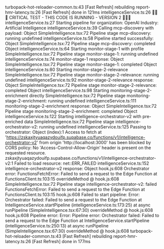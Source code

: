 turbopack-hot-reloader-common.ts:43 [Fast Refresh] rebuilding
report-hmr-latency.ts:26 [Fast Refresh] done in 121ms
intelligenceService.ts:26 🚨🚨🚨 CRITICAL TEST - THIS CODE IS RUNNING - VERSION 2 🚨🚨🚨
intelligenceService.ts:27 Starting pipeline for organization: OpenAI Industry: Artificial Intelligence
intelligenceService.ts:39 Calling mcp-discovery with payload: Object
SimpleIntelligence.tsx:72 Pipeline stage mcp-discovery: running undefined
intelligenceService.ts:58 Pipeline started successfully: Object
SimpleIntelligence.tsx:72 Pipeline stage mcp-discovery: completed Object
intelligenceService.ts:64 Starting monitor-stage-1 with profile
SimpleIntelligence.tsx:72 Pipeline stage monitor-stage-1: running undefined
intelligenceService.ts:74 monitor-stage-1 response: Object
SimpleIntelligence.tsx:72 Pipeline stage monitor-stage-1: completed Object
intelligenceService.ts:80 Starting monitor-stage-2-relevance
SimpleIntelligence.tsx:72 Pipeline stage monitor-stage-2-relevance: running undefined
intelligenceService.ts:92 monitor-stage-2-relevance response: Object
SimpleIntelligence.tsx:72 Pipeline stage monitor-stage-2-relevance: completed Object
intelligenceService.ts:98 Starting monitoring-stage-2-enrichment directly
SimpleIntelligence.tsx:72 Pipeline stage monitoring-stage-2-enrichment: running undefined
intelligenceService.ts:111 monitoring-stage-2-enrichment response: Object
SimpleIntelligence.tsx:72 Pipeline stage monitoring-stage-2-enrichment: completed Object
intelligenceService.ts:122 Starting intelligence-orchestrator-v2 with pre-enriched data
SimpleIntelligence.tsx:72 Pipeline stage intelligence-orchestrator-v2: running undefined
intelligenceService.ts:125 Passing to orchestrator: Object
(index):1 Access to fetch at 'https://zskaxjtyuaqazydouifp.supabase.co/functions/v1/intelligence-orchestrator-v2' from origin 'http://localhost:3000' has been blocked by CORS policy: No 'Access-Control-Allow-Origin' header is present on the requested resource.
zskaxjtyuaqazydouifp.supabase.co/functions/v1/intelligence-orchestrator-v2:1  Failed to load resource: net::ERR_FAILED
intelligenceService.ts:152 intelligence-orchestrator-v2 response: Object
hook.js:608 Orchestrator error: FunctionsFetchError: Failed to send a request to the Edge Function
    at FunctionsClient.ts:103:15
overrideMethod @ hook.js:608
SimpleIntelligence.tsx:72 Pipeline stage intelligence-orchestrator-v2: failed FunctionsFetchError: Failed to send a request to the Edge Function
    at FunctionsClient.ts:103:15
hook.js:608 Failed to start pipeline: Error: Orchestrator failed: Failed to send a request to the Edge Function
    at IntelligenceService.startPipeline (intelligenceService.ts:173:25)
    at async runPipeline (SimpleIntelligence.tsx:67:30)
overrideMethod @ hook.js:608
hook.js:608 Pipeline error: Error: Pipeline error: Orchestrator failed: Failed to send a request to the Edge Function
    at IntelligenceService.startPipeline (intelligenceService.ts:250:13)
    at async runPipeline (SimpleIntelligence.tsx:67:30)
overrideMethod @ hook.js:608
turbopack-hot-reloader-common.ts:43 [Fast Refresh] rebuilding
report-hmr-latency.ts:26 [Fast Refresh] done in 177ms
